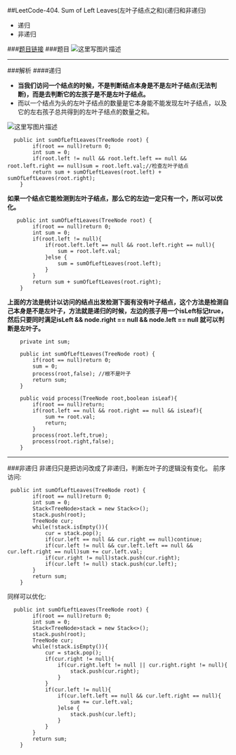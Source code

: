﻿##LeetCode-404. Sum of Left Leaves(左叶子结点之和)(递归和非递归)

 - 递归
 - 非递归


###[题目链接](https://leetcode.com/problems/sum-of-left-leaves/description/)
###题目
![这里写图片描述](https://img-blog.csdn.net/20180822103852571?watermark/2/text/aHR0cHM6Ly9ibG9nLmNzZG4ubmV0L3p4enh6eDAxMTk=/font/5a6L5L2T/fontsize/400/fill/I0JBQkFCMA==/dissolve/70)
***
###解析
####递归

 - **当我们访问一个结点的时候，不是判断结点本身是不是左叶子结点(无法判断)，而是去判断它的左孩子是不是左叶子结点。**
 - 而以一个结点为头的左叶子结点的数量是它本身能不能发现左叶子结点，以及它的左右孩子总共得到的左叶子结点的数量之和。


![这里写图片描述](https://img-blog.csdn.net/20180822104541657?watermark/2/text/aHR0cHM6Ly9ibG9nLmNzZG4ubmV0L3p4enh6eDAxMTk=/font/5a6L5L2T/fontsize/400/fill/I0JBQkFCMA==/dissolve/70)


```
  public int sumOfLeftLeaves(TreeNode root) {
        if(root == null)return 0;
        int sum = 0;
        if(root.left != null && root.left.left == null && root.left.right == null)sum = root.left.val;//检查左叶子结点
        return sum + sumOfLeftLeaves(root.left) + sumOfLeftLeaves(root.right);
    }
```
**如果一个结点它能检测到左叶子结点，那么它的左边一定只有一个，所以可以优化。**
```
   public int sumOfLeftLeaves(TreeNode root) {
        if(root == null)return 0;
        int sum = 0;
        if(root.left != null){
            if(root.left.left == null && root.left.right == null){
                sum = root.left.val;
            }else {
                sum = sumOfLeftLeaves(root.left);
            }
        }
        return sum + sumOfLeftLeaves(root.right);
    }
```

**上面的方法是统计以访问的结点出发检测下面有没有叶子结点，这个方法是检测自己本身是不是左叶子，方法就是递归的时候，左边的孩子用一个isLeft标记true，然后只要同时满足isLeft && node.right == null && node.left == null 就可以判断是左叶子。**
```
	private int sum;
    
    public int sumOfLeftLeaves(TreeNode root) {
        if(root == null)return 0;
        sum = 0;
        process(root,false); //根不是叶子
        return sum;
    }
    
    public void process(TreeNode root,boolean isLeaf){
        if(root == null)return;
        if(root.left == null && root.right == null && isLeaf){
            sum += root.val;
            return;
        }
        process(root.left,true);
        process(root.right,false);
    }
```
***
###非递归
非递归只是把访问改成了非递归，判断左叶子的逻辑没有变化。
前序访问: 
```
 public int sumOfLeftLeaves(TreeNode root) {
        if(root == null)return 0;
        int sum = 0;
        Stack<TreeNode>stack = new Stack<>();
        stack.push(root);
        TreeNode cur;
        while(!stack.isEmpty()){
            cur = stack.pop();
            if(cur.left == null && cur.right == null)continue;
            if(cur.left != null && cur.left.left == null && cur.left.right == null)sum += cur.left.val;
            if(cur.right != null)stack.push(cur.right);
            if(cur.left != null) stack.push(cur.left);
        }
        return sum;
    }
```
同样可以优化: 
```
  public int sumOfLeftLeaves(TreeNode root) {
        if(root == null)return 0;
        int sum = 0;
        Stack<TreeNode>stack = new Stack<>();
        stack.push(root);
        TreeNode cur;
        while(!stack.isEmpty()){
            cur = stack.pop();
            if(cur.right != null){
                if(cur.right.left != null || cur.right.right != null){
                    stack.push(cur.right);
                }
            }
            if(cur.left != null){
                if(cur.left.left == null && cur.left.right == null){
                    sum += cur.left.val;
                }else {
                    stack.push(cur.left);
                }
            }
        }
        return sum;
    }
    
```